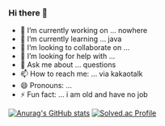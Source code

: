 ### Hi there 👋
- 🔭 I’m currently working on ... nowhere
- 🌱 I’m currently learning ... java
- 👯 I’m looking to collaborate on ... 
- 🤔 I’m looking for help with ...
- 💬 Ask me about ... questions
- 📫 How to reach me: ... via kakaotalk
- 😄 Pronouns: ... 
- ⚡ Fun fact: ... i am old and have no job

[![Anurag's GitHub stats](https://github-readme-stats.vercel.app/api?username=kenokim)](https://github.com/kenokim/github-readme-stats)
[![Solved.ac Profile](http://mazassumnida.wtf/api/v2/generate_badge?boj=tymes0403)](https://solved.ac/tymes0403/)
